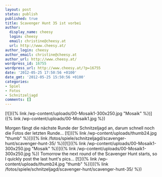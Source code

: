 ```yaml
---
layout: post
status: publish
published: true
title: Scavenger Hunt 35 ist vorbei
author:
  display_name: cheesy
  login: cheesy
  email: christine@cheesy.at
  url: http://www.cheesy.at/
author_login: cheesy
author_email: christine@cheesy.at
author_url: http://www.cheesy.at/
wordpress_id: 16755
wordpress_url: http://www.cheesy.at/?p=16755
date: '2012-05-25 17:50:56 +0100'
date_gmt: '2012-05-25 15:50:56 +0100'
categories:
- Spiel
- Fotos
- Schnitzeljagd
comments: []
---
```

<!--:de-->[![]({% link /wp-content/uploads/00-Mosaik1-300x250.jpg "Mosaik" %})]({% link /wp-content/uploads/00-Mosaik1.jpg %})
Morgen fängt die nächste Runde der Schnitzeljagd an, darum schnell noch die Fotos der letzten Runde...
[![]({% link /wp-content/uploads/thumb24.jpg "thumb" %})]({% link /fotos/spiele/schnitzeljagd/scavenger-hunt/scavenger-hunt-35/ %})<!--:--><!--:en-->[![]({% link /wp-content/uploads/00-Mosaik1-300x250.jpg "Mosaik" %})]({% link /wp-content/uploads/00-Mosaik1-300x250.jpg %})
Tomorrow the next round of the Scavenger Hunt starts, so I quickly post the last hunt's pics...
[![]({% link /wp-content/uploads/thumb24.jpg "thumb" %})]({% link /fotos/spiele/schnitzeljagd/scavenger-hunt/scavenger-hunt-35/ %})<!--:-->
